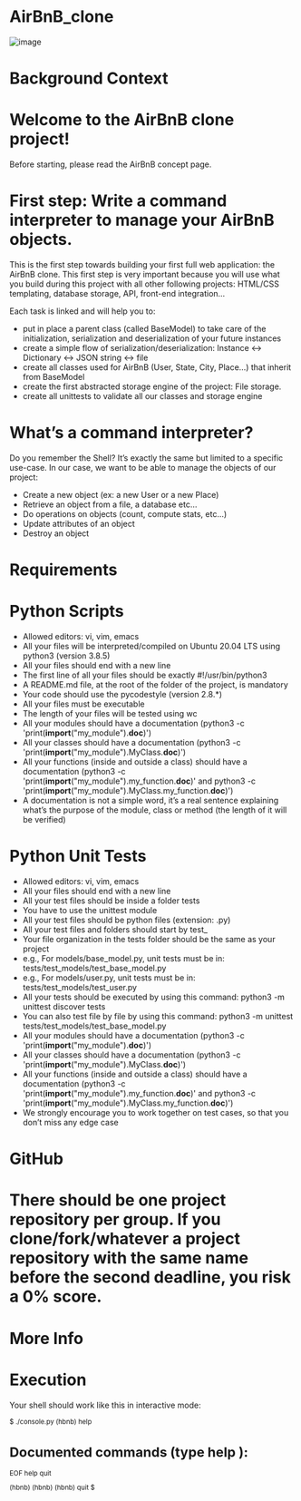 # AirBnB_clone
![image](https://user-images.githubusercontent.com/106745705/203009936-2e5ced90-ca21-4443-923b-d060ae3339bf.png)

# Background Context
# Welcome to the AirBnB clone project!
Before starting, please read the AirBnB concept page.
# First step: Write a command interpreter to manage your AirBnB objects.
This is the first step towards building your first full web application: the AirBnB clone. This first step is very important because you will use what you build during this project with all other following projects: HTML/CSS templating, database storage, API, front-end integration…

Each task is linked and will help you to:

 - put in place a parent class (called BaseModel) to take care of the initialization, serialization and deserialization of your future instances  
 - create a simple flow of serialization/deserialization: Instance <-> Dictionary <-> JSON string <-> file  
 - create all classes used for AirBnB (User, State, City, Place…) that inherit from BaseModel   
 - create the first abstracted storage engine of the project: File storage.  
 - create all unittests to validate all our classes and storage engine  

# What’s a command interpreter?
Do you remember the Shell? It’s exactly the same but limited to a specific use-case. In our case, we want to be able to manage the objects of our project:

 - Create a new object (ex: a new User or a new Place)   
 - Retrieve an object from a file, a database etc…   
 - Do operations on objects (count, compute stats, etc…)   
 - Update attributes of an object   
 - Destroy an object

# Requirements

# Python Scripts
- Allowed editors: vi, vim, emacs   
- All your files will be interpreted/compiled on Ubuntu 20.04 LTS using python3 (version 3.8.5)   
- All your files should end with a new line   
- The first line of all your files should be exactly #!/usr/bin/python3   
- A README.md file, at the root of the folder of the project, is mandatory   
- Your code should use the pycodestyle (version 2.8.*)   
- All your files must be executable   
- The length of your files will be tested using wc   
- All your modules should have a documentation (python3 -c 'print(__import__("my_module").__doc__)')   
- All your classes should have a documentation (python3 -c 'print(__import__("my_module").MyClass.__doc__)')   
- All your functions (inside and outside a class) should have a documentation (python3 -c 'print(__import__("my_module").my_function.__doc__)' and python3 -c 'print(__import__("my_module").MyClass.my_function.__doc__)')    
- A documentation is not a simple word, it’s a real sentence explaining what’s the purpose of the module, class or method (the length of it will be verified)

# Python Unit Tests
- Allowed editors: vi, vim, emacs
- All your files should end with a new line
- All your test files should be inside a folder tests   
- You have to use the unittest module   
- All your test files should be python files (extension: .py)   
- All your test files and folders should start by test_   
- Your file organization in the tests folder should be the same as your project   
- e.g., For models/base_model.py, unit tests must be in: tests/test_models/test_base_model.py   
- e.g., For models/user.py, unit tests must be in: tests/test_models/test_user.py   
- All your tests should be executed by using this command: python3 -m unittest discover tests   
- You can also test file by file by using this command: python3 -m unittest tests/test_models/test_base_model.py   
- All your modules should have a documentation (python3 -c 'print(__import__("my_module").__doc__)')   
- All your classes should have a documentation (python3 -c 'print(__import__("my_module").MyClass.__doc__)')   
- All your functions (inside and outside a class) should have a documentation (python3 -c 'print(__import__("my_module").my_function.__doc__)' and python3 -c 'print(__import__("my_module").MyClass.my_function.__doc__)')   
- We strongly encourage you to work together on test cases, so that you don’t miss any edge case

# GitHub
# There should be one project repository per group. If you clone/fork/whatever a project repository with the same name before the second deadline, you risk a 0% score.

# More Info

# Execution
Your shell should work like this in interactive mode:

<sub>
$ ./console.py
(hbnb) help

Documented commands (type help <topic>):
========================================
EOF  help  quit

(hbnb) 
(hbnb) 
(hbnb) quit
$
</sub>
